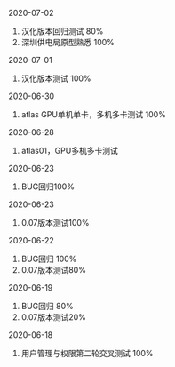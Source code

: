 2020-07-02
1. 汉化版本回归测试 80%
2. 深圳供电局原型熟悉 100%


2020-07-01
1. 汉化版本测试 100%


2020-06-30
1. atlas GPU单机单卡，多机多卡测试 100%


2020-06-28
1. atlas01，GPU多机多卡测试


2020-06-23
1. BUG回归100%

2020-06-23
1. 0.07版本测试100%


2020-06-22
1. BUG回归 100%
2. 0.07版本测试80%


2020-06-19
1. BUG回归 80%
2. 0.07版本测试20%


2020-06-18
1. 用户管理与权限第二轮交叉测试 100%


